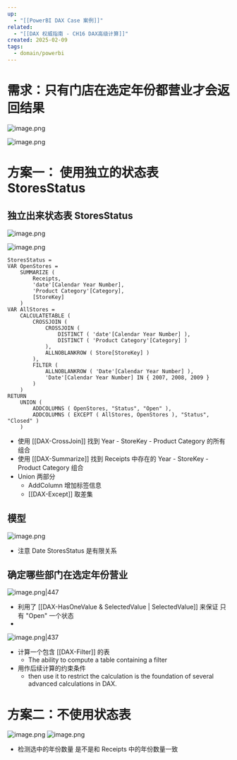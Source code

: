 ```yaml
---
up:
  - "[[PowerBI DAX Case 案例]]"
related:
  - "[[DAX 权威指南 - CH16 DAX高级计算]]"
created: 2025-02-09
tags:
  - domain/powerbi
---
```

# 需求：只有门店在选定年份都营业才会返回结果

![image.png](https://s1.vika.cn/space/2025/02/09/84bcc9d42c4841cf8522cbe0990970ed)


![image.png](https://s1.vika.cn/space/2025/02/09/1dbd88bd0f7747ffa387f8dd85b0b9e3)


# 方案一： 使用独立的状态表 StoresStatus

## 独立出来状态表 StoresStatus

![image.png](https://s1.vika.cn/space/2025/02/09/bbafcb08f0f14455bab46b753547afd4)

![image.png](https://s1.vika.cn/space/2025/02/09/72eb5eee4e364f838f12ca0ff033417a)

```
StoresStatus = 
VAR OpenStores =
    SUMMARIZE (
        Receipts,
        'date'[Calendar Year Number],
        'Product Category'[Category],
        [StoreKey]
    )
VAR AllStores =
    CALCULATETABLE (
        CROSSJOIN (
            CROSSJOIN (
                DISTINCT ( 'date'[Calendar Year Number] ),
                DISTINCT ( 'Product Category'[Category] )
            ),
            ALLNOBLANKROW ( Store[StoreKey] )
        ),
        FILTER (
            ALLNOBLANKROW ( 'Date'[Calendar Year Number] ),
            'Date'[Calendar Year Number] IN { 2007, 2008, 2009 }
        )
    )
RETURN
    UNION (
        ADDCOLUMNS ( OpenStores, "Status", "Open" ),
        ADDCOLUMNS ( EXCEPT ( AllStores, OpenStores ), "Status", "Closed" )
    )
```

- 使用 [[DAX-CrossJoin]] 找到 Year - StoreKey - Product Category 的所有组合
- 使用 [[DAX-Summarize]] 找到 Receipts 中存在的 Year - StoreKey - Product Category 组合
- Union 两部分
	- AddColumn 增加标签信息
	- [[DAX-Except]] 取差集

## 模型


![image.png](https://s1.vika.cn/space/2025/02/09/6736a055c22d427c9dddff514b5a8d2e)

- 注意 Date StoresStatus 是有限关系


## 确定哪些部门在选定年份营业


![image.png|447](https://s1.vika.cn/space/2025/02/09/ebd82c46ee014ff4b15167b852dd1384)

- 利用了 [[DAX-HasOneValue & SelectedValue | SelectedValue]] 来保证 只有 "Open" 一个状态
- 


![image.png|437](https://s1.vika.cn/space/2025/02/09/8823c4bf3a844d219dc2a225bf8acc08)


- 计算一个包含 [[DAX-Filter]] 的表
	-  The ability to compute a table containing a filter 
- 用作后续计算的约束条件 
	- then use it to restrict the calculation is the foundation of several advanced calculations in DAX.

# 方案二：不使用状态表


![image.png](https://s1.vika.cn/space/2025/02/09/83827643f1524cf89bf4374793314a5b)
![image.png](https://s1.vika.cn/space/2025/02/09/5bd15adfcce04c1098665e2bd94b0a6c)

- 检测选中的年份数量 是不是和 Receipts 中的年份数量一致
